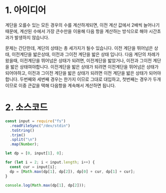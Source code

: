 # 1. 아이디어

계단을 오를수 있는 모든 경우의 수를 계산하게되면, 이전 계산 값에서 2배씩 늘어나기 때문에, 계산된 수에서 가장 큰수만을 이용해 다음 항을 계산하는 방식으로 해야 시간초과가 발생하지 않습니다.

문제는 간단한데, 계단의 상태는 총 세가지가 될수 있습니다. 이전 계단을 뛰어넘은 상태, 이전계단을 밟은상태, 이전과 그이전 계단을 밟은 상태 입니다. 다음 계단의 차례가 왔을때, 이전계단을 뛰어넘은 상태가 되려면, 이전계단을 밟았거나, 이전과 그이전 계단을 밟은 상태여야합니다. 이전계단을 밟은 상태가 되려면 이전계단을 뛰어넘은 상태가 되어야하고, 이전과 그이전 계단을 밟은 상태가 되려면 이전 계단을 밟은 상태가 되어야합니다. 두번째와 세번째 경우는 한가지 이므로 그대로 대입하고, 첫번째는 경우가 두개이므로 이중 큰값을 택해 다음항을 계속해서 계산하면 됩니다.

# 2. 소스코드

```javascript
const input = require("fs")
  .readFileSync("/dev/stdin")
  .toString()
  .trim()
  .split("\n")
  .map(Number);

let dp = [0, input[1], 0];

for (let i = 2; i < input.length; i++) {
  const cur = input[i];
  dp = [Math.max(dp[1], dp[2]), dp[0] + cur, dp[1] + cur];
}

console.log(Math.max(dp[1], dp[2]));
```
